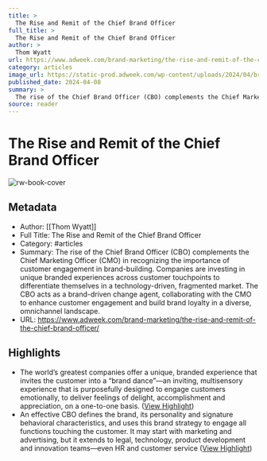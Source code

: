 ```yaml
---
title: >
  The Rise and Remit of the Chief Brand Officer
full_title: >
  The Rise and Remit of the Chief Brand Officer
author: >
  Thom Wyatt
url: https://www.adweek.com/brand-marketing/the-rise-and-remit-of-the-chief-brand-officer/
category: articles
image_url: https://static-prod.adweek.com/wp-content/uploads/2024/04/brand-extend-beyond-marketing-2024-640x360.jpg
published_date: 2024-04-08
summary: >
  The rise of the Chief Brand Officer (CBO) complements the Chief Marketing Officer (CMO) in recognizing the importance of customer engagement in brand-building. Companies are investing in unique branded experiences across customer touchpoints to differentiate themselves in a technology-driven, fragmented market. The CBO acts as a brand-driven change agent, collaborating with the CMO to enhance customer engagement and build brand loyalty in a diverse, omnichannel landscape.
source: reader
---
```

# The Rise and Remit of the Chief Brand Officer

![rw-book-cover](https://static-prod.adweek.com/wp-content/uploads/2024/04/brand-extend-beyond-marketing-2024-640x360.jpg)

## Metadata
- Author: [[Thom Wyatt]]
- Full Title: The Rise and Remit of the Chief Brand Officer
- Category: #articles
- Summary: The rise of the Chief Brand Officer (CBO) complements the Chief Marketing Officer (CMO) in recognizing the importance of customer engagement in brand-building. Companies are investing in unique branded experiences across customer touchpoints to differentiate themselves in a technology-driven, fragmented market. The CBO acts as a brand-driven change agent, collaborating with the CMO to enhance customer engagement and build brand loyalty in a diverse, omnichannel landscape.
- URL: https://www.adweek.com/brand-marketing/the-rise-and-remit-of-the-chief-brand-officer/

## Highlights
- The world’s greatest companies offer a unique, branded experience that invites the customer into a “brand dance”—an inviting, multisensory experience that is purposefully designed to engage customers emotionally, to deliver feelings of delight, accomplishment and appreciation, on a one-to-one basis. ([View Highlight](https://read.readwise.io/read/01hvb7wsc1satqz21pmt2jn6ae))
- An effective CBO defines the brand, its personality and signature behavioral characteristics, and uses this brand strategy to engage all functions touching the customer. It may start with marketing and advertising, but it extends to legal, technology, product development and innovation teams—even HR and customer service ([View Highlight](https://read.readwise.io/read/01hvb7xve85d02c4dwr223awdf))


